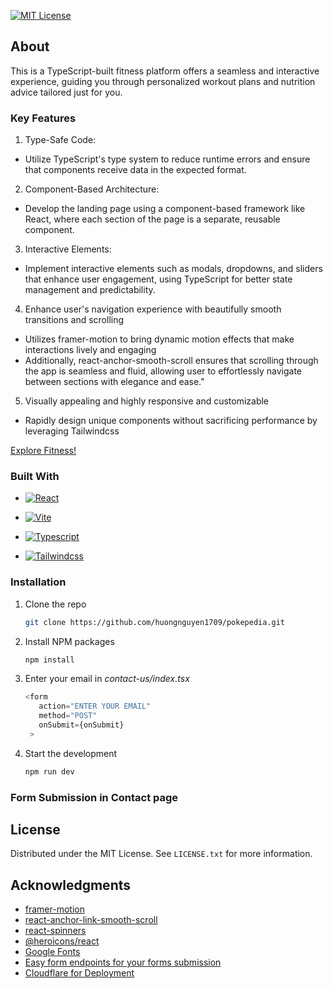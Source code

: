 [![MIT License][license-shield]][license-url]

## About

This is a TypeScript-built fitness platform offers a seamless and interactive experience, guiding you through personalized workout plans and nutrition advice tailored just for you.

### Key Features

1. Type-Safe Code:

- Utilize TypeScript's type system to reduce runtime errors and ensure that components receive data in the expected format.

2. Component-Based Architecture:

- Develop the landing page using a component-based framework like React, where each section of the page is a separate, reusable component.

3. Interactive Elements:

- Implement interactive elements such as modals, dropdowns, and sliders that enhance user engagement, using TypeScript for better state management and predictability.

4. Enhance user's navigation experience with beautifully smooth transitions and scrolling

- Utilizes framer-motion to bring dynamic motion effects that make interactions lively and engaging
- Additionally, react-anchor-smooth-scroll ensures that scrolling through the app is seamless and fluid, allowing user to effortlessly navigate between sections with elegance and ease."

5. Visually appealing and highly responsive and customizable

- Rapidly design unique components without sacrificing performance by leveraging Tailwindcss

[Explore Fitness!](https://fitness-2sd.pages.dev)

### Built With

- [![React][React.js]][React-url]

- [![Vite][Vitejs.dev]][Vite-url]

- [![Typescript][Typescript.org]][Typescript-url]

- [![Tailwindcss][Tailwind.css]][Tailwindcss-url]

### Installation

1. Clone the repo
   ```sh
   git clone https://github.com/huongnguyen1709/pokepedia.git
   ```
2. Install NPM packages
   ```sh
   npm install
   ```
3. Enter your email in _contact-us/index.tsx_
   ```ts
   <form
      action="ENTER YOUR EMAIL"
      method="POST"
      onSubmit={onSubmit}
    >
   ```
4. Start the development
   ```sh
   npm run dev
   ```

### Form Submission in Contact page

<!-- LICENSE -->

## License

Distributed under the MIT License. See `LICENSE.txt` for more information.

<!-- ACKNOWLEDGMENTS -->

## Acknowledgments

- [framer-motion](https://www.npmjs.com/package/framer-motion)
- [react-anchor-link-smooth-scroll](https://www.npmjs.com/package/react-anchor-link-smooth-scroll)
- [react-spinners](https://www.npmjs.com/package/react-spinners)
- [@heroicons/react](https://www.npmjs.com/package/@heroicons/react)
- [Google Fonts](https://fonts.google.com/)
- [Easy form endpoints for your forms submission](https://formsubmit.co/)
- [Cloudflare for Deployment](https://pages.cloudflare.com/)

<!-- MARKDOWN LINKS & IMAGES -->

[license-shield]: https://img.shields.io/badge/license-MIT-blue?style=for-the-badge
[license-url]: https://github.com/othneildrew/Best-README-Template/blob/master/LICENSE.txt
[React.js]: https://img.shields.io/badge/React-20232A?style=for-the-badge&logo=react&logoColor=61DAFB
[React-url]: https://react.dev/
[Vitejs.dev]: https://img.shields.io/badge/vite-20232A?style=for-the-badge&logo=Vite&logoColor=%23646CFF
[Vite-url]: https://vitejs.dev/guide/
[Typescript.org]: https://img.shields.io/badge/typescript-20232A?style=for-the-badge&logo=Typescript&logoColor=%233178C6
[Typescript-url]: https://www.typescriptlang.org/
[Tailwind.css]: https://img.shields.io/badge/Tailwinds-20232A?style=for-the-badge&logo=tailwindcss
[Tailwindcss-url]: https://tailwindcss.com/
